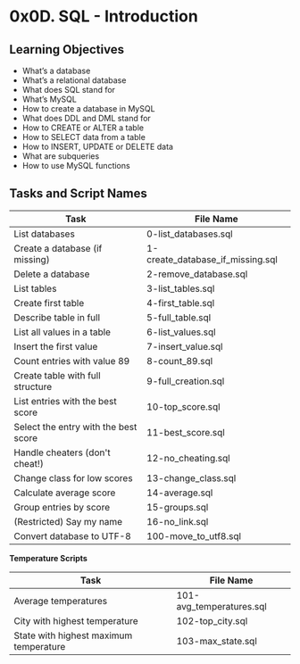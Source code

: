 # 0x0D. SQL - Introduction

## Learning Objectives

- What’s a database
- What’s a relational database
- What does SQL stand for
- What’s MySQL
- How to create a database in MySQL
- What does DDL and DML stand for
- How to CREATE or ALTER a table
- How to SELECT data from a table
- How to INSERT, UPDATE or DELETE data
- What are subqueries
- How to use MySQL functions

## Tasks and Script Names

| Task | File Name |
|---|---|
| List databases | 0-list_databases.sql |
| Create a database (if missing) | 1-create_database_if_missing.sql |
| Delete a database | 2-remove_database.sql |
| List tables | 3-list_tables.sql |
| Create first table | 4-first_table.sql |
| Describe table in full | 5-full_table.sql |
| List all values in a table | 6-list_values.sql |
| Insert the first value | 7-insert_value.sql |
| Count entries with value 89 | 8-count_89.sql |
| Create table with full structure | 9-full_creation.sql |
| List entries with the best score | 10-top_score.sql |
| Select the entry with the best score | 11-best_score.sql |
| Handle cheaters (don't cheat!) | 12-no_cheating.sql |
| Change class for low scores | 13-change_class.sql |
| Calculate average score | 14-average.sql |
| Group entries by score | 15-groups.sql |
| (Restricted) Say my name | 16-no_link.sql |
| Convert database to UTF-8 | 100-move_to_utf8.sql |

**Temperature Scripts**

| Task | File Name |
|---|---|
| Average temperatures | 101-avg_temperatures.sql |
| City with highest temperature | 102-top_city.sql |
| State with highest maximum temperature | 103-max_state.sql |

